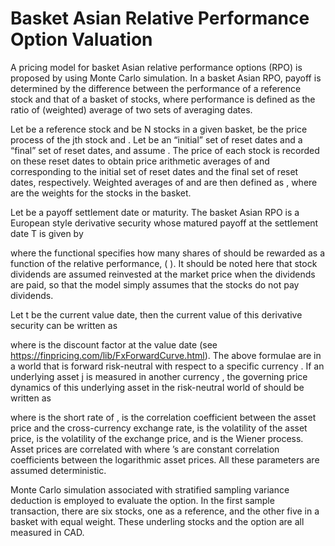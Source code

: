 # Basket Asian Relative Performance Option Valuation

A pricing model for basket Asian relative performance options (RPO) is proposed by using Monte Carlo simulation. In a basket Asian RPO, payoff is determined by the difference between the performance of a reference stock and that of a basket of stocks, where performance is defined as the ratio of (weighted) average of two sets of averaging dates.

Let   be a reference stock and   be N stocks in a given basket,   be the price process of the jth stock and  .  Let   be an “initial” set of reset dates and   a “final” set of reset dates, and assume  .  The price of each stock is recorded on these reset dates to obtain price arithmetic averages of   and   corresponding to the initial set of reset dates and the final set of reset dates, respectively.  Weighted averages of   and   are then defined as
				 ,
where   are the weights for the stocks in the basket.

Let   be a payoff settlement date or maturity.  The basket Asian RPO is a European style derivative security whose matured payoff at the settlement date T is given by
					 

where the functional   specifies how many shares of   should be rewarded as a function of the relative performance, ( ).  It should be noted here that stock dividends are assumed reinvested at the market price when the dividends are paid, so that the model simply assumes that the stocks do not pay dividends.

Let t be the current value date, then the current value of this derivative security can be written as
				 

where   is the discount factor at the value date (see https://finpricing.com/lib/FxForwardCurve.html). The above formulae are in a world that is forward risk-neutral with respect to a specific currency  .  If an underlying asset j is measured in another currency  , the governing price dynamics of this underlying asset in the risk-neutral world of   should be written as

			 

where   is the short rate of  ,   is the correlation coefficient between the asset price and the cross-currency exchange rate,   is the volatility of the asset price,   is the volatility of the exchange price, and   is the Wiener process.  Asset prices are correlated with   where  ’s are constant correlation coefficients between the logarithmic asset prices.  All these parameters are assumed deterministic.

Monte Carlo simulation associated with stratified sampling variance deduction is employed to evaluate the option.  In the first sample transaction, there are six stocks, one as a reference, and the other five in a basket with equal weight.  These underling stocks and the option are all measured in CAD.

